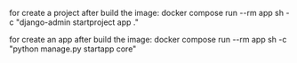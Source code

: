 for create a project after build the image:
 docker compose run --rm app sh -c "django-admin startproject app ."

for create an app after build the image:
 docker compose run --rm app sh -c "python manage.py startapp core"
